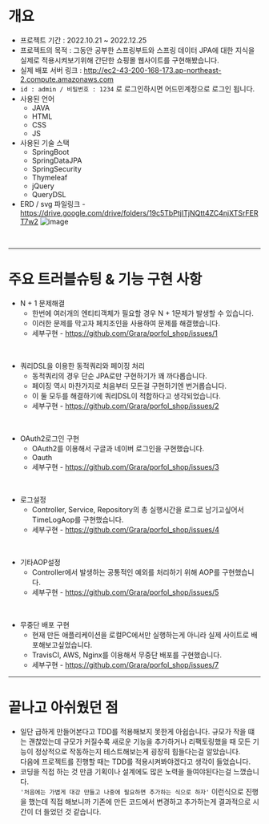 # 개요
- 프로젝트 기간 : 2022.10.21 ~ 2022.12.25
- 프로젝트의 목적 : 그동안 공부한 스프링부트와 스프링 데이터 JPA에 대한 지식을 실제로 적용시켜보기위해 간단한 쇼핑몰 웹사이트를 구현해봤습니다.
- 실제 배포 서버 링크 : http://ec2-43-200-168-173.ap-northeast-2.compute.amazonaws.com
- `id : admin / 비밀번호 : 1234` 로 로그인하시면 어드민계정으로 로그인 됩니다.
- 사용된 언어
  - JAVA 
  - HTML 
  - CSS
  - JS
- 사용된 기술 스택
  - SpringBoot
  - SpringDataJPA
  - SpringSecurity 
  - Thymeleaf 
  - jQuery 
  - QueryDSL
- ERD / svg 파일링크 - https://drive.google.com/drive/folders/19c5TbPtjITjNQtt4ZC4njXTSrFERT7w2
![image](https://user-images.githubusercontent.com/84609913/209609314-6fd06a5b-f5cd-4d7a-916f-5125175af988.png)

<br>

---
# 주요 트러블슈팅 & 기능 구현 사항
- N + 1 문제해결
  - 한번에 여러개의 엔티티객체가 필요할 경우 N + 1문제가 발생할 수 있습니다. 
  - 이러한 문제를 막고자 페치조인을 사용하여 문제를 해결했습니다. 
  - 세부구현 - https://github.com/Grara/porfol_shop/issues/1

<br>

- 쿼리DSL을 이용한 동적쿼리와 페이징 처리
  - 동적쿼리의 경우 단순 JPA로만 구현하기가 꽤 까다롭습니다.
  - 페이징 역시 마찬가지로 처음부터 모든걸 구현하기엔 번거롭습니다.
  - 이 둘 모두를 해결하기에 쿼리DSL이 적합하다고 생각되었습니다.
  - 세부구현 - https://github.com/Grara/porfol_shop/issues/2

<br>

- OAuth2로그인 구현
  - OAuth2를 이용해서 구글과 네이버 로그인을 구현했습니다.
  - Oauth
  - 세부구현 - https://github.com/Grara/porfol_shop/issues/3

<br>

- 로그설정
  - Controller, Service, Repository의 총 실행시간을 로그로 남기고싶어서 TimeLogAop를 구현했습니다.
  - 세부구현 -  https://github.com/Grara/porfol_shop/issues/4

<br>

- 기타AOP설정
  - Controller에서 발생하는 공통적인 예외를 처리하기 위해 AOP를 구현했습니다.
  - 세부구현 - https://github.com/Grara/porfol_shop/issues/5

<br>

- 무중단 배포 구현
  - 현재 만든 애플리케이션을 로컬PC에서만 실행하는게 아니라 실제 사이트로 배포해보고싶었습니다.
  - TravisCI, AWS, Nginx를 이용해서 무중단 배포를 구현했습니다.
  - 세부구현 -  https://github.com/Grara/porfol_shop/issues/7

---
# 끝나고 아쉬웠던 점
- 일단 급하게 만들어본다고 TDD를 적용해보지 못한게 아쉽습니다. 규모가 작을 떄는 괜찮았는데 규모가 커질수록 새로운 기능을 추가하거나 리팩토링했을 때 모든 기능이 정상적으로 작동하는지 테스트해보는게 굉장히 힘들다는걸 알았습니다. <br> 
다음에 프로젝트를 진행할 때는 TDD를 적용시켜봐야겠다고 생각이 들었습니다.
- 코딩을 직접 하는 것 만큼 기획이나 설계에도 많은 노력을 들여야된다는걸 느꼈습니다. <br>
`'처음에는 가볍게 대강 만들고 나중에 필요하면 추가하는 식으로 하자'` 이런식으로 진행을 했는데 직접 해보니까 기존에 만든 코드에서 변경하고 추가하는게 결과적으로 시간이 더 들었던 것 같습니다.
